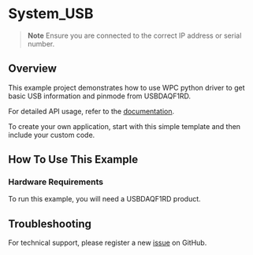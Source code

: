 # System_USB
> **Note**
> Ensure you are connected to the correct IP address or serial number.

## Overview

This example project demonstrates how to use WPC python driver to get basic USB information and pinmode from USBDAQF1RD.

For detailed API usage, refer to the [documentation](https://wpc-systems-ltd.github.io/WPC_Python_driver_release/).

To create your own application, start with this simple template and then include your custom code.

## How To Use This Example

### Hardware Requirements

To run this example, you will need a USBDAQF1RD product.

## Troubleshooting

For technical support, please register a new [issue](https://github.com/WPC-Systems-Ltd/WPC_Python_driver_release/issues) on GitHub.